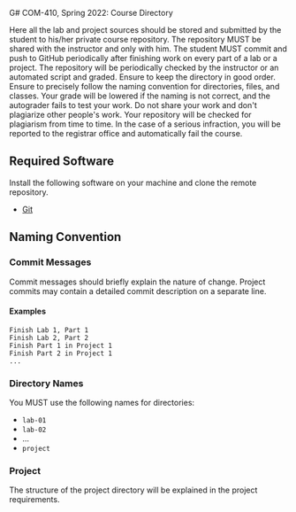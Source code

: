 G# COM-410, Spring 2022: Course Directory

Here all the lab and project sources should be stored and submitted by the
student to his/her private course repository. The repository MUST be shared with
the instructor and only with him. The student MUST commit and push to GitHub
periodically after finishing work on every part of a lab or a project. The
repository will be periodically checked by the instructor or an automated script
and graded. Ensure to keep the directory in good order. Ensure to precisely
follow the naming convention for directories, files, and classes. Your grade
will be lowered if the naming is not correct, and the autograder fails to test
your work. Do not share your work and don't plagiarize other people's work. Your
repository will be checked for plagiarism from time to time. In the case of a
serious infraction, you will be reported to the registrar office and
automatically fail the course.

## Required Software

Install the following software on your machine and clone the remote repository.

* [Git](https://git-scm.com)

## Naming Convention

### Commit Messages

Commit messages should briefly explain the nature of change. Project commits may
contain a detailed commit description on a separate line.

#### Examples

```
Finish Lab 1, Part 1
Finish Lab 2, Part 2
Finish Part 1 in Project 1
Finish Part 2 in Project 1
...
```

### Directory Names

You MUST use the following names for directories:

* `lab-01`
* `lab-02`
* ...
* `project`

### Project

The structure of the project directory will be explained in the project
requirements.

